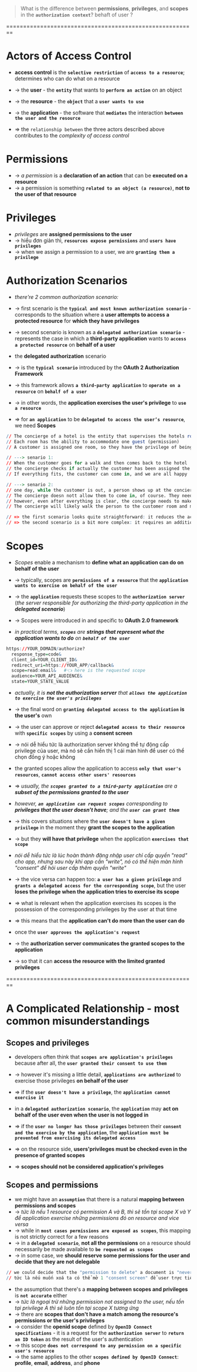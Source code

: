 > What is the difference between **permissions**, **privileges**, and **scopes** in the **`authorization context`**?
> behaft of user ?

========================================================
# Actors of Access Control
* **access control** is the **`selective restriction`** of **`access to a resource`**; determines who can do what on a resource

* -> the **user** - the **`entity`** that wants to **`perform an action`** on an object
* -> the **resource** - the **`object`** that a **`user wants to use`**
* -> the **application** - the software that **`mediates`** the interaction **`between the user and the resource`**
* => the `relationship between` the three actors described above contributes to the _complexity of access control_

# Permissions
* -> _a permission_ is a **declaration of an action** that can be **executed on a resource**
* -> a permission is something **`related to an object (a resource)`**, **not to the user of that resource**

# Privileges
* _privileges_ are **assigned permissions to the user** 
* -> hiểu đơn giản thì, **`resources expose permissions`** and **`users have privileges`**
* -> when we assign a permission to a user, we are **`granting them a privilege`**

# Authorization Scenarios
* _there're 2 common authorization scenario:_
* -> first scenario is the **`typical and most known authorization scenario`** - corresponds to the situation where a **user attempts to access a protected resource** for **which they have privileges**
* -> second scenario is known as a **`delegated authorization scenario`** - represents the case in which a **third-party application** wants to **`access a protected resource`** on **behalf of a user**

* the **delegated authorization** scenario 
* -> is the **`typical scenario`** introduced by the **OAuth 2 Authorization Framework**
* -> this framework allows **`a third-party application`** to **`operate on a resource`** on **`behalf of a user`**
* -> in other words, the **application exercises the user's privilege** to **`use a resource`**

* => for **`an application`** to be **`delegated to access the user’s resource`**, we need **Scopes**

```r - fictions examples of 2 scenarios
// The concierge of a hotel is the entity that supervises the hotels rooms (the resources) from unauthorized access
// Each room has the ability to accommodate one guest (permission)
// A customer is assigned one room, so they have the privilege of being accommodated in that room

// ---> senario 1:
// When the customer goes for a walk and then comes back to the hotel
// the concierge checks if actually the customer has been assigned the permission to be accommodated in that room by consulting the booking list. 
// If everything fits, the customer can come in, and we are all happy

// ---> senario 2:
// one day, while the customer is out, a person shows up at the concierge desk. That person says they were requested by the customer to come into the room to get their briefcase
// The concierge doesn nott allow them to come in, of course. They need to do their own verifications to confirms what that person is asserting, such as calling the customer on the phone, for example
// however, even after everything is clear, the concierge needs to make sure that person will only do what they came to the hotel to do: take the customers briefcase. Nothing else. 
// The concierge will likely walk the person to the customer room and make sure nothing else is done other than what was agreed upon

// => the first scenario looks quite straightforward: it reduces the access control to comparing the customer booking data with the hotel booking list
// => the second scenario is a bit more complex: it requires an additional check on what the person declares and control on what they are allowed to do
```

# Scopes
* _Scopes_ enable a mechanism to **define what an application can do on behalf of the user**
* -> typically, scopes are **`permissions of a resource`** that the **`application wants to exercise on behalf of the user`**
* -> the **`application`** requests these scopes to the **`authorization server`** (_the server responsible for authorizing the third-party application in the **delegated scenario**_)
* -> Scopes were introduced in and specific to **OAuth 2.0 framework**

* _in practical terms, **`scopes`** are **strings that represent what the application wants to do** on **`behalf of the user`**_
```r - Example: "scope" shown in the following authorization request
https://YOUR_DOMAIN/authorize?
  response_type=code&
  client_id=YOUR_CLIENT_ID&
  redirect_uri=https://YOUR_APP/callback& 
  scope=read:email&   #👈 here is the requested scope
  audience=YOUR_API_AUDIENCE&
  state=YOUR_STATE_VALUE    
```

* _actually, it is **not the authorization server** that **`allows the application to exercise the user's privileges`**_
* -> the final word on **`granting delegated access to the application`** **is the user's** own
* -> the user can approve or reject **`delegated access to their resource`** with **`specific scopes`** by using a **consent screen** 
* -> nói dễ hiểu tức là authorization server không thể tự động cấp privilege của user, mà nó sẽ cần hiển thị 1 cái màn hình để user có thể chọn đồng ý hoặc không

* the granted scopes allow the application to access **`only that user's resources`**, **`cannot access other users' resources`**
* => _usually, the **`scopes granted to a third-party application`** are a **subset of the permissions granted to the user**_

* _however, **`an application can request scopes`** corresponding to **privileges that the user doesn't have**; and the **`user can grant them`**_
* -> this covers situations where the **`user doesn't have a given privilege`** in the moment they **grant the scopes to the application**
* -> but they **will have that privilege** when the application **`exercises that scope`**
* _nói dễ hiểu tức là lúc hoàn thành đăng nhập user chỉ cấp quyền "read" cho app, nhưng sau này khi app cần "write", nó có thể hiện màn hình "consent" để hỏi user cấp thêm quyền "write"_

* -> the vice versa can happen too: **`a user has a given privilege`** and **`grants a delegated access for the corresponding scope`**, but the user **loses the privilege when the application tries to exercise its scope**
* => what is relevant when the application exercises its scopes is the possession of the corresponding privileges by the user at that time
* => this means that the **application can't do more than the user can do**

* once the **`user approves the application's request`**
* -> the **authorization server communicates the granted scopes to the application** 
* -> so that it can **access the resource with the limited granted privileges**

========================================================
# A Complicated Relationship - most common misunderstandings

## Scopes and privileges

* developers often think that **`scopes are application's privileges`** because after all, the **`user granted their consent to use them`**
* -> however it's missing a little detail, **`applications are authorized`** to exercise those privileges **on behalf of the user**
* => if the **`user doesn't have a privilege`**, the **`application cannot exercise it`**

* in a **`delegated authorization scenario`**, the **`application`** may **act on behalf of the user even when the user is not logged in**
* => if the **`user no longer has those privileges`** between their **`consent and the exercise by the application`**, the **`application must be prevented from exercising its delegated access`**
* => on the resource side, **users'privileges must be checked even in the presence of granted scopes**

* => **scopes should not be considered application's privileges**

## Scopes and permissions
* we might have an **`assumption`** that there is a natural **mapping between permissions and scopes**
* -> _tức là nếu 1 resource có permission A và B, thì sẽ tồn tại scope X và Y để application exercise những permissions đó on resource and vice versa_
* -> while in **`most cases permissions are exposed as scopes`**, this mapping is not strictly correct for a few reasons
* -> in a **`delegated scenario`**, **not all the permissions** on a resource should necessarily be made available to **`be requested as scopes`**
* -> in some case, we **should reserve some permissions for the user and decide that they are not delegable**

```r - For example
// we could decide that the "permission to delete" a document is "never delegated" to a third-party application
// tức là nếu muốn xoá ta có thể mở 1 "consent screen" để user trực tiếp quyết định có nên xoá không
```

* the assumption that there's a **mapping between scopes and privileges** is **`not accurate`** either
* -> _tức là ngoại trừ những permission not assigned to the user, nếu tồn tại privilege A thì sẽ luôn tồn tại scope X tương ứng_
* -> there are **scopes that don't have a match among the resource's permissions or the user's privileges**
* -> consider the **openid scope** defined by **`OpenID Connect specifications`** - it is a request for the **`authorization server`** to **`return an ID token`** as the result of the user's authentication
* -> this scope **`does not correspond to any permission on a specific user's resource`**
* -> the same applies to the other **`scopes defined by OpenID Connect`**: **profile**, **email**, **address**, and **phone**